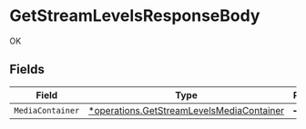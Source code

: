 # GetStreamLevelsResponseBody

OK


## Fields

| Field                                                                                                 | Type                                                                                                  | Required                                                                                              | Description                                                                                           |
| ----------------------------------------------------------------------------------------------------- | ----------------------------------------------------------------------------------------------------- | ----------------------------------------------------------------------------------------------------- | ----------------------------------------------------------------------------------------------------- |
| `MediaContainer`                                                                                      | [*operations.GetStreamLevelsMediaContainer](../../models/operations/getstreamlevelsmediacontainer.md) | :heavy_minus_sign:                                                                                    | N/A                                                                                                   |